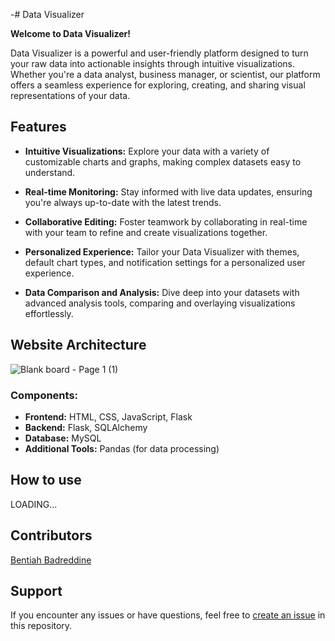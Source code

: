 -# Data Visualizer

**Welcome to Data Visualizer!**

Data Visualizer is a powerful and user-friendly platform designed to turn your raw data into actionable insights through intuitive visualizations. Whether you're a data analyst, business manager, or scientist, our platform offers a seamless experience for exploring, creating, and sharing visual representations of your data.

## Features

- **Intuitive Visualizations:** Explore your data with a variety of customizable charts and graphs, making complex datasets easy to understand.

- **Real-time Monitoring:** Stay informed with live data updates, ensuring you're always up-to-date with the latest trends.

- **Collaborative Editing:** Foster teamwork by collaborating in real-time with your team to refine and create visualizations together.

- **Personalized Experience:** Tailor your Data Visualizer with themes, default chart types, and notification settings for a personalized user experience.

- **Data Comparison and Analysis:** Dive deep into your datasets with advanced analysis tools, comparing and overlaying visualizations effortlessly.

## Website Architecture
![Blank board - Page 1 (1)](https://github.com/badrbnh/Data_Visualizer/assets/81806381/526b707d-a9b9-4291-9f55-137c7ce51052)


### Components:

- **Frontend:** HTML, CSS, JavaScript, Flask
- **Backend:** Flask, SQLAlchemy
- **Database:** MySQL
- **Additional Tools:** Pandas (for data processing)

## How to use
LOADING...


## Contributors

[Bentiah Badreddine](https://github.com/badrbnh/)

## Support

If you encounter any issues or have questions, feel free to [create an issue](https://github.com/badrbn/data-visualizer/issues) in this repository.

